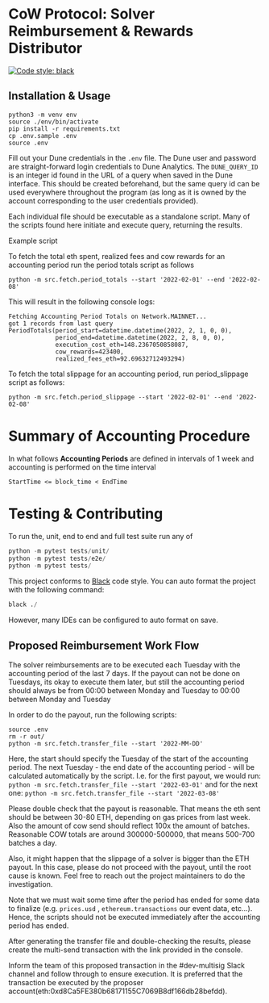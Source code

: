 # CoW Protocol: Solver Reimbursement & Rewards Distributor

[![Code style: black](https://img.shields.io/badge/code%20style-black-000000.svg)](https://github.com/psf/black)

## Installation & Usage

```shell
python3 -m venv env
source ./env/bin/activate
pip install -r requirements.txt
cp .env.sample .env
source .env
```

Fill out your Dune credentials in the `.env` file. The Dune user and password are
straight-forward login credentials to Dune Analytics. The `DUNE_QUERY_ID` is an integer
id found in the URL of a query when saved in the Dune interface. This should be created
beforehand, but the same query id can be used everywhere throughout the program (as long
as it is owned by the account corresponding to the user credentials provided).

Each individual file should be executable as a standalone script. Many of the scripts
found here initiate and execute query, returning the results.

Example script

To fetch the total eth spent, realized fees and cow rewards for an accounting period run
the period totals script as follows

```shell
python -m src.fetch.period_totals --start '2022-02-01' --end '2022-02-08'
```

This will result in the following console logs:

```
Fetching Accounting Period Totals on Network.MAINNET...
got 1 records from last query
PeriodTotals(period_start=datetime.datetime(2022, 2, 1, 0, 0),
             period_end=datetime.datetime(2022, 2, 8, 0, 0),
             execution_cost_eth=148.2367050858087,
             cow_rewards=423400,
             realized_fees_eth=92.69632712493294)
```

To fetch the total slippage for an accounting period, run period_slippage script as follows:

```shell
python -m src.fetch.period_slippage --start '2022-02-01' --end '2022-02-08'
```

# Summary of Accounting Procedure

In what follows **Accounting Periods** are defined in intervals of 1 week and accounting
is performed on the time interval

```
StartTime <= block_time < EndTime
```

# Testing & Contributing

To run the, unit, end to end and full test suite run any of

```py
python -m pytest tests/unit/
python -m pytest tests/e2e/
python -m pytest tests/
```

This project conforms to [Black](https://github.com/psf/black) code style.
You can auto format the project with the following command:

```py
black ./
```

However, many IDEs can be configured to auto format on save.

## Proposed Reimbursement Work Flow

The solver reimbursements are to be executed each Tuesday with the accounting period of the last 7 days. If the payout can not be done on Tuesdays, its okay to execute them later, but still the accounting period should always be from 00:00 between Monday and Tuesday to 00:00 between Monday and Tuesday

In order to do the payout, run the following scripts:
```
source .env
rm -r out/
python -m src.fetch.transfer_file --start '2022-MM-DD'
```
Here, the start should specify the Tuesday of the start of the accounting period. The next Tuesday - the end date of the accounting period - will be calculated automatically by the script.
I.e. for the first payout, we would run:
`python -m src.fetch.transfer_file --start '2022-03-01'`
and for the next one:
`python -m src.fetch.transfer_file --start '2022-03-08'`

Please double check that the payout is reasonable. That means the eth sent should be between 30-80 ETH, depending on gas prices from last week. Also the amount of cow send should reflect 100x the amount of batches. Reasonable COW totals are around 300000-500000, that means 500-700 batches a day.

Also, it might happen that the slippage of a solver is bigger than the ETH payout. In this case, please do not proceed with the payout, until the root cause is known. Feel free to reach out the project maintainers to do the investigation.

Note that we must wait some time after the period has ended for some data to finalize (e.g. `prices.usd`
, `ethereum.transactions` our event data, etc...). Hence, the scripts should not be executed immediately after the accounting period has ended.

After generating the transfer file and double-checking the results, please create the multi-send transaction with the link provided in the console.

Inform the team of this proposed transaction in the #dev-multisig Slack channel and follow through to ensure execution. It is preferred that the transaction be executed by the proposer account(eth:0xd8Ca5FE380b68171155C7069B8df166db28befdd).





